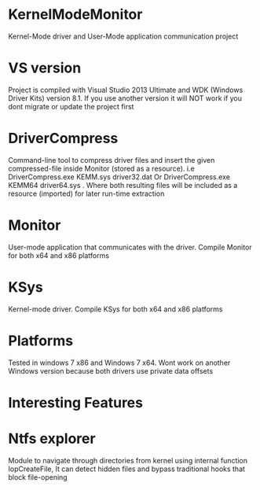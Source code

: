 # KernelModeMonitor
Kernel-Mode driver and User-Mode application communication project
# VS version
Project is compiled with Visual Studio 2013 Ultimate and WDK (Windows Driver Kits) version 8.1.
If you use another version it will NOT work if you dont migrate or update the project first
# DriverCompress
Command-line tool to compress driver files and insert the given compressed-file inside Monitor (stored as a resource). i.e DriverCompress.exe KEMM.sys driver32.dat Or DriverCompress.exe KEMM64 driver64.sys
. Where both resulting files will be included as a resource (imported) for later run-time extraction
# Monitor
User-mode application that communicates with the driver. Compile Monitor for both x64 and x86 platforms
# KSys
Kernel-mode driver. Compile KSys for both x64 and x86 platforms
# Platforms
Tested in windows 7 x86 and Windows 7 x64. Wont work on another Windows version because both drivers use private data offsets
# Interesting Features
# Ntfs explorer
Module to navigate through directories from kernel using internal function IopCreateFile, It can detect hidden files and bypass traditional hooks that block file-opening
